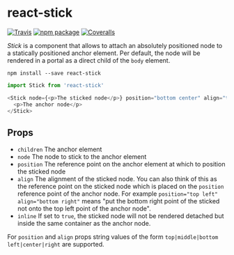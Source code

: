 # react-stick

[![Travis][build-badge]][build]
[![npm package][npm-badge]][npm]
[![Coveralls][coveralls-badge]][coveralls]

_Stick_ is a component that allows to attach an absolutely positioned node to a statically
positioned anchor element. Per default, the node will be rendered in a portal as a direct
child of the `body` element.

```
npm install --save react-stick
```

```javascript
import Stick from 'react-stick'

<Stick node={<p>The sticked node</p>} position="bottom center" align="top center">
  <p>The anchor node</p>
</Stick>
```

## Props

* `children` The anchor element
* `node` The node to stick to the anchor element
* `position` The reference point on the anchor element at which to position the sticked node
* `align` The alignment of the sticked node. You can also think of this as the reference point on the
  sticked node which is placed on the `position` reference point of the anchor node. For example `position="top left" align="bottom right"` means "put the bottom right point of the sticked not onto the top left point of the anchor node".
* `inline` If set to `true`, the sticked node will not be rendered detached but inside the same container
  as the anchor node.

For `position` and `align` props string values of the form `top|middle|bottom left|center|right` are supported.

[build-badge]: https://img.shields.io/travis/user/repo/master.png?style=flat-square
[build]: https://travis-ci.org/user/repo
[npm-badge]: https://img.shields.io/npm/v/npm-package.png?style=flat-square
[npm]: https://www.npmjs.org/package/npm-package
[coveralls-badge]: https://img.shields.io/coveralls/user/repo/master.png?style=flat-square
[coveralls]: https://coveralls.io/github/user/repo
[semantic-release]: https://img.shields.io/badge/%20%20%F0%9F%93%A6%F0%9F%9A%80-semantic--release-e10079.svg
